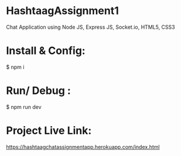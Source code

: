 # HashtaagAssignment1
Chat Application using Node JS, Express JS, Socket.io, HTML5, CSS3

# Install & Config:
$ npm i

# Run/ Debug :
$ npm run dev

# Project Live Link:
https://hashtaagchatassignmentapp.herokuapp.com/index.html

